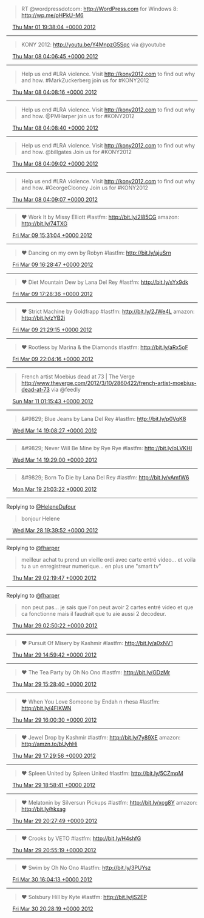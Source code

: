 > RT @wordpressdotcom: http://WordPress.com for Windows 8: http://wp.me/pHPkU-M6

<img src="/media/tweet.ico" width="12" /> [Thu Mar 01 19:38:04 +0000 2012](https://twitter.com/eduplessis/status/175303911014535168)

----

> KONY 2012: http://youtu.be/Y4MnpzG5Sqc via @youtube

<img src="/media/tweet.ico" width="12" /> [Thu Mar 08 04:06:45 +0000 2012](https://twitter.com/eduplessis/status/177606256155049984)

----

> Help us end #LRA violence. Visit http://kony2012.com to find out why and how. #MarkZuckerberg join us for #KONY2012

<img src="/media/tweet.ico" width="12" /> [Thu Mar 08 04:08:16 +0000 2012](https://twitter.com/eduplessis/status/177606635311730688)

----

> Help us end #LRA violence. Visit http://kony2012.com to find out why and how. @PMHarper join us for #KONY2012

<img src="/media/tweet.ico" width="12" /> [Thu Mar 08 04:08:40 +0000 2012](https://twitter.com/eduplessis/status/177606736117641216)

----

> Help us end #LRA violence. Visit http://kony2012.com to find out why and how. @billgates Join us for #KONY2012

<img src="/media/tweet.ico" width="12" /> [Thu Mar 08 04:09:02 +0000 2012](https://twitter.com/eduplessis/status/177606828870483968)

----

> Help us end #LRA violence. Visit http://kony2012.com to find out why and how. #GeorgeClooney Join us for #KONY2012

<img src="/media/tweet.ico" width="12" /> [Thu Mar 08 04:09:07 +0000 2012](https://twitter.com/eduplessis/status/177606851519709184)

----

> &#9829; Work It by Missy Elliott #lastfm: http://bit.ly/2l85CG amazon: http://bit.ly/74TXG

<img src="/media/tweet.ico" width="12" /> [Fri Mar 09 15:31:04 +0000 2012](https://twitter.com/eduplessis/status/178140857671761920)

----

> &#9829; Dancing on my own by Robyn #lastfm: http://bit.ly/ajuSrn

<img src="/media/tweet.ico" width="12" /> [Fri Mar 09 16:28:47 +0000 2012](https://twitter.com/eduplessis/status/178155383200825345)

----

> &#9829; Diet Mountain Dew by Lana Del Rey #lastfm: http://bit.ly/sYx9dk

<img src="/media/tweet.ico" width="12" /> [Fri Mar 09 17:28:36 +0000 2012](https://twitter.com/eduplessis/status/178170433517002752)

----

> &#9829; Strict Machine by Goldfrapp #lastfm: http://bit.ly/2JWe4L amazon: http://bit.ly/zYB2i

<img src="/media/tweet.ico" width="12" /> [Fri Mar 09 21:29:15 +0000 2012](https://twitter.com/eduplessis/status/178230997693898755)

----

> &#9829; Rootless by Marina &amp; the Diamonds #lastfm: http://bit.ly/aRx5oF

<img src="/media/tweet.ico" width="12" /> [Fri Mar 09 22:04:16 +0000 2012](https://twitter.com/eduplessis/status/178239807187714050)

----

> French artist Moebius dead at 73 | The Verge http://www.theverge.com/2012/3/10/2860422/french-artist-moebius-dead-at-73 via @feedly

<img src="/media/tweet.ico" width="12" /> [Sun Mar 11 01:15:43 +0000 2012](https://twitter.com/eduplessis/status/178650376294240256)

----

> &amp;#9829; Blue Jeans by Lana Del Rey #lastfm: http://bit.ly/p0VqK8

<img src="/media/tweet.ico" width="12" /> [Wed Mar 14 19:08:27 +0000 2012](https://twitter.com/eduplessis/status/180007500014297088)

----

> &amp;#9829; Never Will Be Mine by Rye Rye #lastfm: http://bit.ly/oLVKHI

<img src="/media/tweet.ico" width="12" /> [Wed Mar 14 19:29:00 +0000 2012](https://twitter.com/eduplessis/status/180012673918963712)

----

> &amp;#9829; Born To Die by Lana Del Rey #lastfm: http://bit.ly/vAmfW6

<img src="/media/tweet.ico" width="12" /> [Mon Mar 19 21:03:22 +0000 2012](https://twitter.com/eduplessis/status/181848361857589249)

----

Replying to [@HeleneDufour](https://twitter.com/HeleneDufour/status/185087038171779073)

> bonjour Helene

<img src="/media/tweet.ico" width="12" /> [Wed Mar 28 19:39:52 +0000 2012](https://twitter.com/eduplessis/status/185088836777414656)

----

Replying to [@fharper](https://twitter.com/fharper/status/185172606939443201)

> meilleur achat tu prend un vieille ordi avec carte entré video... et voila tu a un enregistreur numerique... en plus une "smart tv"

<img src="/media/tweet.ico" width="12" /> [Thu Mar 29 02:19:47 +0000 2012](https://twitter.com/eduplessis/status/185189482302152705)

----

Replying to [@fharper](https://twitter.com/fharper/status/185189664234283008)

> non peut pas... je sais que l'on peut avoir 2 cartes entré video et que ca fonctionne mais il faudrait que tu aie aussi 2 decodeur.

<img src="/media/tweet.ico" width="12" /> [Thu Mar 29 02:50:22 +0000 2012](https://twitter.com/eduplessis/status/185197178162135040)

----

> &#9829; Pursuit Of Misery by Kashmir #lastfm: http://bit.ly/a0xNV1

<img src="/media/tweet.ico" width="12" /> [Thu Mar 29 14:59:42 +0000 2012](https://twitter.com/eduplessis/status/185380719789481984)

----

> &#9829; The Tea Party by Oh No Ono #lastfm: http://bit.ly/GDzMr

<img src="/media/tweet.ico" width="12" /> [Thu Mar 29 15:28:40 +0000 2012](https://twitter.com/eduplessis/status/185388009405947904)

----

> &#9829; When You Love Someone by Endah n rhesa #lastfm: http://bit.ly/4FIKWN

<img src="/media/tweet.ico" width="12" /> [Thu Mar 29 16:00:30 +0000 2012](https://twitter.com/eduplessis/status/185396022573416449)

----

> &#9829; Jewel Drop by Kashmir #lastfm: http://bit.ly/7y89XE amazon: http://amzn.to/bUyhHi

<img src="/media/tweet.ico" width="12" /> [Thu Mar 29 17:29:56 +0000 2012](https://twitter.com/eduplessis/status/185418526343962626)

----

> &#9829; Spleen United by Spleen United #lastfm: http://bit.ly/5CZmpM

<img src="/media/tweet.ico" width="12" /> [Thu Mar 29 18:58:41 +0000 2012](https://twitter.com/eduplessis/status/185440860006137856)

----

> &#9829; Melatonin by Silversun Pickups #lastfm: http://bit.ly/xcg8Y amazon: http://bit.ly/hkxag

<img src="/media/tweet.ico" width="12" /> [Thu Mar 29 20:27:49 +0000 2012](https://twitter.com/eduplessis/status/185463292968443904)

----

> &#9829; Crooks by VETO #lastfm: http://bit.ly/H4shfG

<img src="/media/tweet.ico" width="12" /> [Thu Mar 29 20:55:19 +0000 2012](https://twitter.com/eduplessis/status/185470213465190400)

----

> &#9829; Swim by Oh No Ono #lastfm: http://bit.ly/3PUYsz

<img src="/media/tweet.ico" width="12" /> [Fri Mar 30 16:04:13 +0000 2012](https://twitter.com/eduplessis/status/185759344749592576)

----

> &#9829; Solsbury Hill by Kyte #lastfm: http://bit.ly/jS2EP

<img src="/media/tweet.ico" width="12" /> [Fri Mar 30 20:28:19 +0000 2012](https://twitter.com/eduplessis/status/185825805895602176)